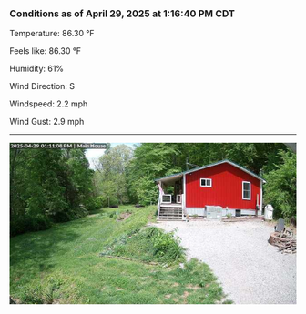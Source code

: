 ### Conditions as of April 29, 2025 at 1:16:40 PM CDT 

Temperature: 86.30 &deg;F

Feels like: 86.30 &deg;F

Humidity: 61%

Wind Direction: S

Windspeed: 2.2 mph

Wind Gust: 2.9 mph

---

<img src="./images/latest.jpeg"/>

